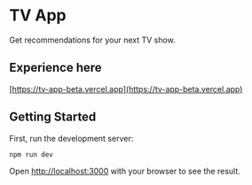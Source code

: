 # TV App

Get recommendations for your next TV show.

## Experience here

[https://tv-app-beta.vercel.app](https://tv-app-beta.vercel.app)

## Getting Started

First, run the development server:

```bash
npm run dev
```

Open [http://localhost:3000](http://localhost:3000) with your browser to see the result.
